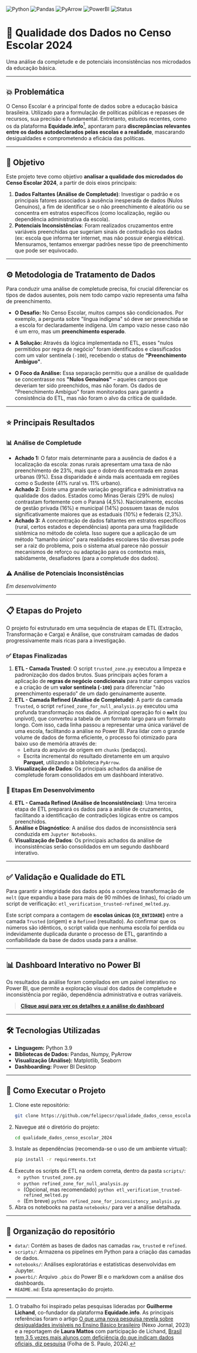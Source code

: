 ![Python](https://img.shields.io/badge/Python-3.9%2B-blue?logo=python) ![Pandas](https://img.shields.io/badge/Pandas-2.2%2B-blue?logo=pandas) ![PyArrow](https://img.shields.io/badge/PyArrow-blue?logo=apache) ![PowerBI](https://img.shields.io/badge/PowerBI-Desktop-yellow?logo=powerbi) ![Status](https://img.shields.io/badge/Status-Em_andamento-yellow)

# 🧪 Qualidade dos Dados no Censo Escolar 2024
Uma análise da completude e de potenciais inconsistências nos microdados da educação básica.

---

## 💥 Problemática
O Censo Escolar é a principal fonte de dados sobre a educação básica brasileira. Utilizado para a formulação de políticas públicas e repasses de recursos, sua precisão é fundamental. Entretanto, estudos recentes, como os da plataforma **Equidade.info**[^1], apontaram para **discrepâncias relevantes entre os dados autodeclarados pelas escolas e a realidade**, mascarando desigualdades e comprometendo a eficácia das políticas.

---
[^1]: O trabalho foi inspirado pelas pesquisas lideradas por **Guilherme Lichand**, co-fundador da plataforma **Equidade.info**. As principais referências foram o artigo [O que uma nova pesquisa revela sobre desigualdades invisíveis no Ensino Básico brasileiro](https://pp.nexojornal.com.br/ponto-de-vista/2023/11/17/o-que-uma-nova-pesquisa-revela-sobre-desigualdades-invisiveis-no-ensino-basico-brasileiro) (Nexo Jornal, 2023) e a reportagem de **Laura Mattos** com participação de Lichand, [Brasil tem 3,5 vezes mais alunos com deficiência do que indicam dados oficiais, diz pesquisa](https://www1.folha.uol.com.br/educacao/2024/08/brasil-tem-35-vezes-mais-alunos-com-deficiencia-do-que-indicam-dados-oficiais-diz-pesquisa.shtml) (Folha de S. Paulo, 2024).

## 🎯 Objetivo
Este projeto teve como objetivo **analisar a qualidade dos microdados do Censo Escolar 2024**, a partir de dois eixos principais:
1.  **Dados Faltantes (Análise de Completude)**: Investigar o padrão e os principais fatores associados à ausência inesperada de dados (Nulos Genuínos), a fim de identificar se o não preenchimento é aleatório ou se concentra em estratos específicos (como localização, região ou dependência administrativa da escola).
2.  **Potenciais Inconsistências**: Foram realizados cruzamentos entre variáveis preenchidas que sugeriam sinais de contradição nos dados (ex: escola que informa ter internet, mas não possuir energia elétrica). Mensuramos, tentamos enxergar padrões nesse tipo de preenchimento que pode ser equivocado.

---
## ⚙️ Metodologia de Tratamento de Dados

Para conduzir uma análise de completude precisa, foi crucial diferenciar os tipos de dados ausentes, pois nem todo campo vazio representa uma falha de preenchimento.

* **O Desafio:** No Censo Escolar, muitos campos são condicionados. Por exemplo, a pergunta sobre "língua indígena" só deve ser preenchida se a escola for declaradamente indígena. Um campo vazio nesse caso não é um erro, mas um **preenchimento esperado**.

* **A Solução:** Através da lógica implementada no ETL, esses "nulos permitidos por regra de negócio" foram identificados e classificados com um valor sentinela (`-100`), recebendo o status de **"Preenchimento Ambíguo"**.

* **O Foco da Análise:** Essa separação permitiu que a análise de qualidade se concentrasse nos **"Nulos Genuínos"** – aqueles campos que deveriam ter sido preenchidos, mas não foram. Os dados de "Preenchimento Ambíguo" foram monitorados para garantir a consistência do ETL, mas não foram o alvo da crítica de qualidade.


---
## ⭐ Principais Resultados

### 📊 Análise de Completude
* **Achado 1:** O fator mais determinante para a ausência de dados é a localização da escola: zonas rurais apresentam uma taxa de não preenchimento de 23%, mais que o dobro da encontrada em zonas urbanas (9%). Essa disparidade é ainda mais acentuada em regiões como o Sudeste (41% rural vs. 11% urbano).
* **Achado 2:** Existe uma grande variação geográfica e administrativa na qualidade dos dados. Estados como Minas Gerais (29% de nulos) contrastam fortemente com o Paraná (4,5%). Nacionalmente, escolas de gestão privada (16%) e municipal (14%) possuem taxas de nulos significativamente maiores que as estaduais (10%) e federais (2,3%).
* **Achado 3:** A concentração de dados faltantes em estratos específicos (rural, certos estados e dependências) aponta para uma fragilidade sistêmica no método de coleta. Isso sugere que a aplicação de um método "tamanho único" para realidades escolares tão diversas pode ser a raiz do problema, pois o sistema atual parece não possuir mecanismos de reforço ou adaptação para os contextos mais, sabidamente, desafiadores (para a completude dos dados).

### ⚠️ Análise de Potenciais Inconsistências

*Em desenvolvimento*


---

## 📋 Etapas do Projeto

O projeto foi estruturado em uma sequência de etapas de ETL (Extração, Transformação e Carga) e Análise, que construíram camadas de dados progressivamente mais ricas para a investigação.

### ✅ Etapas Finalizadas
1.  **ETL - Camada Trusted**: O script `trusted_zone.py` executou a limpeza e padronização dos dados brutos. Suas principais ações foram a aplicação de **regras de negócio condicionais** para tratar campos vazios e a criação de um **valor sentinela (`-100`)** para diferenciar "não preenchimento esperado" de um dado genuinamente ausente.
2.  **ETL - Camada Refined (Análise de Completude)**: A partir da camada `Trusted`, o script `refined_zone_for_null_analysis.py` executou uma profunda transformação nos dados. A principal operação foi o **`melt`** (ou unpivot), que converteu a tabela de um formato largo para um formato longo. Com isso, cada linha passou a representar uma única variável de uma escola, facilitando a análise no Power BI. Para lidar com o grande volume de dados de forma eficiente, o processo foi otimizado para baixo uso de memória através de:
    * Leitura do arquivo de origem em `chunks` (pedaços).
    * Escrita incremental do resultado diretamente em um arquivo **Parquet**, utilizando a biblioteca `PyArrow`.
3.  **Visualização de Dados**: Os principais achados da análise de completude foram consolidados em um dashboard interativo.

### 🚧 Etapas Em Desenvolvimento
4.  **ETL - Camada Refined (Análise de Inconsistências)**: Uma terceira etapa de ETL preparará os dados para a análise de cruzamentos, facilitando a identificação de contradições lógicas entre os campos preenchidos.
5.  **Análise e Diagnóstico**: A análise dos dados de inconsistência será conduzida em `Jupyter Notebooks`.
6.  **Visualização de Dados**: Os principais achados da análise de inconsistências serão consolidados em um segundo dashboard interativo.

---
## ✅ Validação e Qualidade do ETL
Para garantir a integridade dos dados após a complexa transformação de `melt` (que expandiu a base para mais de 90 milhões de linhas), foi criado um script de verificação: `etl_verification_trusted-refined_melted.py`.

Este script compara a contagem de **escolas únicas (`CO_ENTIDADE`)** entre a camada `Trusted` (origem) e a `Refined` (resultado). Ao confirmar que os números são idênticos, o script valida que nenhuma escola foi perdida ou indevidamente duplicada durante o processo de ETL, garantindo a confiabilidade da base de dados usada para a análise.

---
## 📊 Dashboard Interativo no Power BI
Os resultados da análise foram compilados em um painel interativo no Power BI, que permite a exploração visual dos dados de completude e inconsistência por região, dependência administrativa e outras variáveis.

> **[Clique aqui para ver os detalhes e a análise do dashboard](./powerbi/analise_dashboard.md)**

---

## 🛠️ Tecnologias Utilizadas
* **Linguagem:** Python 3.9
* **Bibliotecas de Dados:** Pandas, Numpy, PyArrow
* **Visualização (Análise):** Matplotlib, Seaborn
* **Dashboarding:** Power BI Desktop

---

## 🚀 Como Executar o Projeto
1.  Clone este repositório:
    ```bash
    git clone https://github.com/felipecsr/qualidade_dados_censo_escolar_2024.git
    ```
2.  Navegue até o diretório do projeto:
    ```bash
    cd qualidade_dados_censo_escolar_2024
    ```
3.  Instale as dependências (recomenda-se o uso de um ambiente virtual):
    ```bash
    pip install -r requirements.txt
    ```
4.  Execute os scripts de ETL na ordem correta, dentro da pasta `scripts/`:
    * `python trusted_zone.py`
    * `python refined_zone_for_null_analysis.py`
    * (Opcional, mas recomendado) `python etl_verification_trusted-refined_melted.py`
    * (Em breve) `python refined_zone_for_inconsistency_analysis.py`
5.  Abra os notebooks na pasta `notebooks/` para ver a análise detalhada.

---

## 📂 Organização do repositório
- `data/`: Contém as bases de dados nas camadas `raw`, `trusted` e `refined`.
- `scripts/`: Armazena os pipelines em Python para a criação das camadas de dados.
- `notebooks/`: Análises exploratórias e estatísticas desenvolvidas em Jupyter.
- `powerbi/`: Arquivo `.pbix` do Power BI e o markdown com a análise dos dashboards.
- `README.md`: Esta apresentação do projeto.